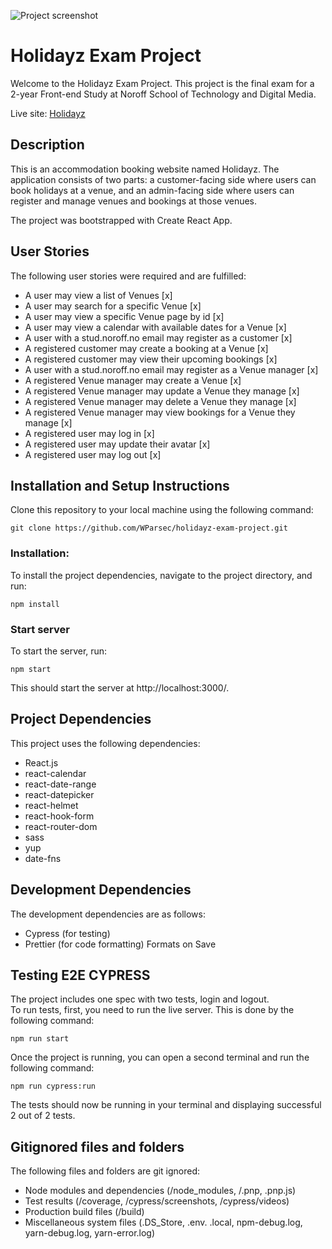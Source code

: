 ![Project screenshot](https://github.com/WParsec/holidayz-exam-project/blob/main/Holidayz-screenshot.png)

# Holidayz Exam Project

Welcome to the Holidayz Exam Project. This project is the final exam for a 2-year Front-end Study at Noroff School of Technology and Digital Media.

Live site: [Holidayz](https://cerulean-melba-ba6cf3.netlify.app/)

## Description

This is an accommodation booking website named Holidayz. The application consists of two parts: a customer-facing side where users can book holidays at a venue, and an admin-facing side where users can register and manage venues and bookings at those venues.

The project was bootstrapped with Create React App.

## User Stories

The following user stories were required and are fulfilled:

- A user may view a list of Venues [x]
- A user may search for a specific Venue [x]
- A user may view a specific Venue page by id [x]
- A user may view a calendar with available dates for a Venue [x]
- A user with a stud.noroff.no email may register as a customer [x]
- A registered customer may create a booking at a Venue [x]
- A registered customer may view their upcoming bookings [x]
- A user with a stud.noroff.no email may register as a Venue manager [x]
- A registered Venue manager may create a Venue [x]
- A registered Venue manager may update a Venue they manage [x]
- A registered Venue manager may delete a Venue they manage [x]
- A registered Venue manager may view bookings for a Venue they manage [x]
- A registered user may log in [x]
- A registered user may update their avatar [x]
- A registered user may log out [x]

## Installation and Setup Instructions

Clone this repository to your local machine using the following command:

```
git clone https://github.com/WParsec/holidayz-exam-project.git
```

### Installation:

To install the project dependencies, navigate to the project directory, and run:

```
npm install
```

### Start server

To start the server, run:

```
npm start
```

This should start the server at http://localhost:3000/.

## Project Dependencies

This project uses the following dependencies:

- React.js
- react-calendar
- react-date-range
- react-datepicker
- react-helmet
- react-hook-form
- react-router-dom
- sass
- yup
- date-fns

## Development Dependencies

The development dependencies are as follows:

- Cypress (for testing)
- Prettier (for code formatting) Formats on Save

## Testing E2E CYPRESS

The project includes one spec with two tests, login and logout.  
To run tests, first, you need to run the live server. This is done by the following command:

```
npm run start
```

Once the project is running, you can open a second terminal and run the following command:

```
npm run cypress:run
```

The tests should now be running in your terminal and displaying successful 2 out of 2 tests.

## Gitignored files and folders

The following files and folders are git ignored:

- Node modules and dependencies (/node_modules, /.pnp, .pnp.js)
- Test results (/coverage, /cypress/screenshots, /cypress/videos)
- Production build files (/build)
- Miscellaneous system files (.DS_Store, .env. .local, npm-debug.log, yarn-debug.log, yarn-error.log)
